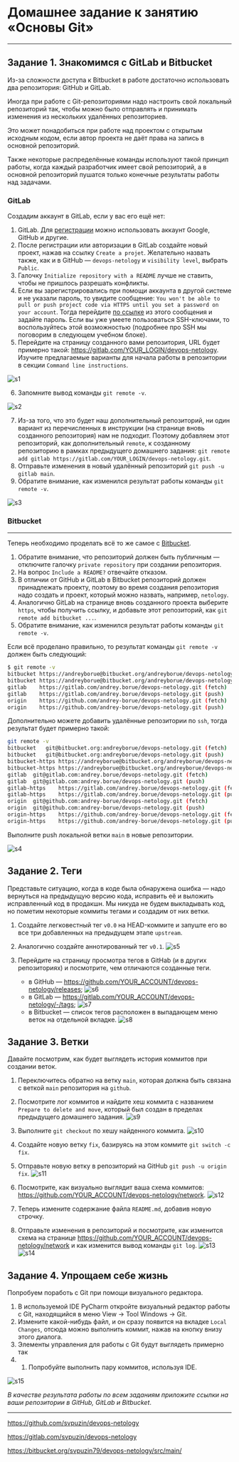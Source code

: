 # Домашнее задание к занятию «Основы Git»

------

## Задание 1. Знакомимся с GitLab и Bitbucket 

Из-за сложности доступа к Bitbucket в работе достаточно использовать два репозитория: GitHub и GitLab.

Иногда при работе с Git-репозиториями надо настроить свой локальный репозиторий так, чтобы можно было 
отправлять и принимать изменения из нескольких удалённых репозиториев. 

Это может понадобиться при работе над проектом с открытым исходным кодом, если автор проекта не даёт права на запись в основной репозиторий.

Также некоторые распределённые команды используют такой принцип работы, когда каждый разработчик имеет свой репозиторий, а в основной репозиторий пушатся только конечные результаты 
работы над задачами. 

### GitLab

Создадим аккаунт в GitLab, если у вас его ещё нет:

1. GitLab. Для [регистрации](https://gitlab.com/users/sign_up)  можно использовать аккаунт Google, GitHub и другие. 
2. После регистрации или авторизации в GitLab создайте новый проект, нажав на ссылку `Create a projet`. 
Желательно назвать также, как и в GitHub — `devops-netology` и `visibility level`, выбрать `Public`.
3. Галочку `Initialize repository with a README` лучше не ставить, чтобы не пришлось разрешать конфликты.
4. Если вы зарегистрировались при помощи аккаунта в другой системе и не указали пароль, то увидите сообщение:
`You won't be able to pull or push project code via HTTPS until you set a password on your account`. 
Тогда перейдите [по ссылке](https://gitlab.com/profile/password/edit) из этого сообщения и задайте пароль. 
Если вы уже умеете пользоваться SSH-ключами, то воспользуйтесь этой возможностью (подробнее про SSH мы поговорим в следующем учебном блоке).
5. Перейдите на страницу созданного вами репозитория, URL будет примерно такой:
https://gitlab.com/YOUR_LOGIN/devops-netology. Изучите предлагаемые варианты для начала работы в репозитории в секции
`Command line instructions`.

![s1](https://github.com/svpuzin/HomeWorkNetology/blob/main/Системы%20управления%20версиями/Основы%20Git/img/Снимок%20экрана%202024-04-14%20в%2021.48.56.png)

6. Запомните вывод команды `git remote -v`.

![s2](https://github.com/svpuzin/HomeWorkNetology/blob/main/Системы%20управления%20версиями/Основы%20Git/img/Снимок%20экрана%202024-04-14%20в%2021.55.57.png)

7. Из-за того, что это будет наш дополнительный репозиторий, ни один вариант из перечисленных в инструкции (на странице 
вновь созданного репозитория) нам не подходит. Поэтому добавляем этот репозиторий, как дополнительный `remote`, к созданному
репозиторию в рамках предыдущего домашнего задания:
`git remote add gitlab https://gitlab.com/YOUR_LOGIN/devops-netology.git`.
8. Отправьте изменения в новый удалённый репозиторий `git push -u gitlab main`.
9. Обратите внимание, как изменился результат работы команды `git remote -v`.

![s3](https://github.com/svpuzin/HomeWorkNetology/blob/main/Системы%20управления%20версиями/Основы%20Git/img/Снимок%20экрана%202024-04-14%20в%2022.04.49.png)


### Bitbucket 

____

Теперь необходимо проделать всё то же самое с [Bitbucket](https://bitbucket.org/). 

1. Обратите внимание, что репозиторий должен быть публичным — отключите галочку `private repository` при создании репозитория.
1. На вопрос `Include a README?` отвечайте отказом. 
1. В отличии от GitHub и GitLab в Bitbucket репозиторий должен принадлежать проекту, поэтому во время создания репозитория 
надо создать и проект, который можно назвать, например, `netology`.
1. Аналогично GitLab на странице вновь созданного проекта выберите `https`, чтобы получить ссылку, и добавьте этот репозиторий, как 
`git remote add bitbucket ...`.
1. Обратите внимание, как изменился результат работы команды `git remote -v`.

Если всё проделано правильно, то результат команды `git remote -v` должен быть следующий:

```bash
$ git remote -v
bitbucket https://andreyborue@bitbucket.org/andreyborue/devops-netology.git (fetch)
bitbucket https://andreyborue@bitbucket.org/andreyborue/devops-netology.git (push)
gitlab	  https://gitlab.com/andrey.borue/devops-netology.git (fetch)
gitlab	  https://gitlab.com/andrey.borue/devops-netology.git (push)
origin	  https://github.com/andrey-borue/devops-netology.git (fetch)
origin	  https://github.com/andrey-borue/devops-netology.git (push)
```

Дополнительно можете добавить удалённые репозитории по `ssh`, тогда результат будет примерно такой:

```bash
git remote -v
bitbucket	git@bitbucket.org:andreyborue/devops-netology.git (fetch)
bitbucket	git@bitbucket.org:andreyborue/devops-netology.git (push)
bitbucket-https	https://andreyborue@bitbucket.org/andreyborue/devops-netology.git (fetch)
bitbucket-https	https://andreyborue@bitbucket.org/andreyborue/devops-netology.git (push)
gitlab	git@gitlab.com:andrey.borue/devops-netology.git (fetch)
gitlab	git@gitlab.com:andrey.borue/devops-netology.git (push)
gitlab-https	https://gitlab.com/andrey.borue/devops-netology.git (fetch)
gitlab-https	https://gitlab.com/andrey.borue/devops-netology.git (push)
origin	git@github.com:andrey-borue/devops-netology.git (fetch)
origin	git@github.com:andrey-borue/devops-netology.git (push)
origin-https	https://github.com/andrey-borue/devops-netology.git (fetch)
origin-https	https://github.com/andrey-borue/devops-netology.git (push)
```

Выполните push локальной ветки `main` в новые репозитории. 

![s4](https://github.com/svpuzin/HomeWorkNetology/blob/main/Системы%20управления%20версиями/Основы%20Git/img/Снимок%20экрана%202024-04-14%20в%2023.44.18.png)

## Задание 2. Теги

Представьте ситуацию, когда в коде была обнаружена ошибка — надо вернуться на предыдущую версию кода,
исправить её и выложить исправленный код в продакшн. Мы никуда не будем выкладывать код, но пометим некоторые коммиты тегами и создадим от них ветки. 

1. Создайте легковестный тег `v0.0` на HEAD-коммите и запуште его во все три добавленных на предыдущем этапе `upstream`.
2. Аналогично создайте аннотированный тег `v0.1`.
![s5](https://github.com/svpuzin/HomeWorkNetology/blob/main/Системы%20управления%20версиями/Основы%20Git/img/Снимок%20экрана%202024-04-16%20в%2012.07.28.png)

3. Перейдите на страницу просмотра тегов в GitHab (и в других репозиториях) и посмотрите, чем отличаются созданные теги. 
    * в GitHub — https://github.com/YOUR_ACCOUNT/devops-netology/releases;
![s6](https://github.com/svpuzin/HomeWorkNetology/blob/main/Системы%20управления%20версиями/Основы%20Git/img/Снимок%20экрана%202024-04-16%20в%2012.20.27.png)
    * в GitLab — https://gitlab.com/YOUR_ACCOUNT/devops-netology/-/tags;
![s7](https://github.com/svpuzin/HomeWorkNetology/blob/main/Системы%20управления%20версиями/Основы%20Git/img/Снимок%20экрана%202024-04-16%20в%2012.17.27.png)
    * в Bitbucket — список тегов расположен в выпадающем меню веток на отдельной вкладке. 
![s8](https://github.com/svpuzin/HomeWorkNetology/blob/main/Системы%20управления%20версиями/Основы%20Git/img/Снимок%20экрана%202024-04-16%20в%2022.20.11.png)


## Задание 3. Ветки 

Давайте посмотрим, как будет выглядеть история коммитов при создании веток. 

1. Переключитесь обратно на ветку `main`, которая должна быть связана с веткой `main` репозитория на `github`.
2. Посмотрите лог коммитов и найдите хеш коммита с названием `Prepare to delete and move`, который был создан в пределах предыдущего домашнего задания. 
![s9](https://github.com/svpuzin/HomeWorkNetology/blob/main/Системы%20управления%20версиями/Основы%20Git/img/Снимок%20экрана%202024-04-16%20в%2022.23.18.png)

3. Выполните `git checkout` по хешу найденного коммита. 
![s10](https://github.com/svpuzin/HomeWorkNetology/blob/main/Системы%20управления%20версиями/Основы%20Git/img/Снимок%20экрана%202024-04-16%20в%2022.29.53.png)

4. Создайте новую ветку `fix`, базируясь на этом коммите `git switch -c fix`.
5. Отправьте новую ветку в репозиторий на GitHub `git push -u origin fix`.
![s11](https://github.com/svpuzin/HomeWorkNetology/blob/main/Системы%20управления%20версиями/Основы%20Git/img/Снимок%20экрана%202024-04-16%20в%2022.34.40.png)

6. Посмотрите, как визуально выглядит ваша схема коммитов: https://github.com/YOUR_ACCOUNT/devops-netology/network. 
![s12](https://github.com/svpuzin/HomeWorkNetology/blob/main/Системы%20управления%20версиями/Основы%20Git/img/Снимок%20экрана%202024-04-16%20в%2022.39.07.png)

7. Теперь измените содержание файла `README.md`, добавив новую строчку.
8. Отправьте изменения в репозиторий и посмотрите, как изменится схема на странице https://github.com/YOUR_ACCOUNT/devops-netology/network 
и как изменится вывод команды `git log`.
![s13](https://github.com/svpuzin/HomeWorkNetology/blob/main/Системы%20управления%20версиями/Основы%20Git/img/Снимок%20экрана%202024-04-16%20в%2022.52.10.png)
![s14](https://github.com/svpuzin/HomeWorkNetology/blob/main/Системы%20управления%20версиями/Основы%20Git/img/Снимок%20экрана%202024-04-16%20в%2022.55.04.png)


## Задание 4. Упрощаем себе жизнь

Попробуем поработь с Git при помощи визуального редактора. 

1. В используемой IDE PyCharm откройте визуальный редактор работы с Git, находящийся в меню View -> Tool Windows -> Git.
2. Измените какой-нибудь файл, и он сразу появится на вкладке `Local Changes`, отсюда можно выполнить коммит, нажав на кнопку внизу этого диалога. 
3. Элементы управления для работы с Git будут выглядеть примерно так
4. 1. Попробуйте выполнить пару коммитов, используя IDE. 

![s15](https://github.com/svpuzin/HomeWorkNetology/blob/main/Системы%20управления%20версиями/Основы%20Git/img/Снимок%20экрана%202024-04-16%20в%2023.14.57.png)

*В качестве результата работы по всем заданиям приложите ссылки на ваши репозитории в GitHub, GitLab и Bitbucket*.  
 
----

https://github.com/svpuzin/devops-netology

https://gitlab.com/svpuzin/devops-netology

https://bitbucket.org/svpuzin79/devops-netology/src/main/

